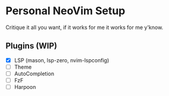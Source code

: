 
# Personal NeoVim Setup 

Critique it all you want, if it works for me it works for me y'know.

## Plugins (WIP)

- [x] LSP (mason, lsp-zero, nvim-lspconfig)
- [ ] Theme
- [ ] AutoCompletion
- [ ] FzF
- [ ] Harpoon
